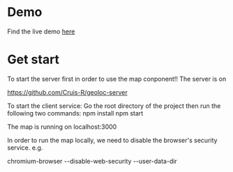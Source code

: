 # Demo

Find the live demo [here](https://cruis-r.github.io/geo-map-component/)

# Get start
To start the server first in order to use the map conponent!!
The server is on 

https://github.com/Cruis-R/geoloc-server


To start the client service:
Go the root directory of the project then run the following two commands:
npm install
npm start


The map is running on
localhost:3000

In order to run the map locally, we need to disable the browser's security service.
e.g.

chromium-browser --disable-web-security --user-data-dir
